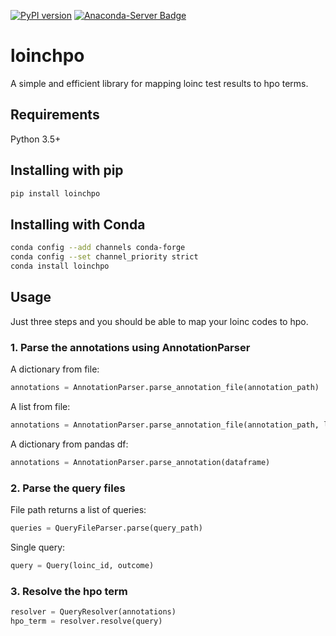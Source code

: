 [![PyPI version](https://badge.fury.io/py/loinchpo.svg)](https://badge.fury.io/py/loinchpo) 
[![Anaconda-Server Badge](https://anaconda.org/conda-forge/loinchpo/badges/version.svg)](https://anaconda.org/conda-forge/loinchpo)

# loinchpo
A simple and efficient library for mapping loinc test results to hpo terms.

## Requirements
Python 3.5+

## Installing with pip

```bash
pip install loinchpo
```

## Installing with Conda

```bash
conda config --add channels conda-forge
conda config --set channel_priority strict
conda install loinchpo
```




## Usage

Just three steps and you should be able to map your loinc codes to hpo.

### 1. Parse the annotations using AnnotationParser
A dictionary from file:
```python
annotations = AnnotationParser.parse_annotation_file(annotation_path)
```
A list from file:
```python
annotations = AnnotationParser.parse_annotation_file(annotation_path, ls=True)
```
A dictionary from pandas df:
```python
annotations = AnnotationParser.parse_annotation(dataframe)
```

### 2. Parse the query files
File path returns a list of queries:
```python
queries = QueryFileParser.parse(query_path)
```
Single query:
```python
query = Query(loinc_id, outcome)
```
### 3. Resolve the hpo term
```python
resolver = QueryResolver(annotations)
hpo_term = resolver.resolve(query)
```
